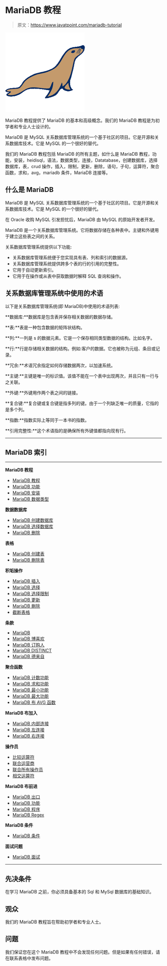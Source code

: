 # MariaDB 教程

> 原文：<https://www.javatpoint.com/mariadb-tutorial>

![MariaDB Tutorial](img/0630e0ae22c024b5dfc2782cd6603b15.png)

MariaDB 教程提供了 MariaDB 的基本和高级概念。我们的 MariaDB 教程是为初学者和专业人士设计的。

MariaDB 是 MySQL 关系数据库管理系统的一个基于社区的项目。它是开源和关系数据库技术。它是 MySQL 的一个很好的替代。

我们的 MariaDB 教程包括 MariaDB 的所有主题，如什么是 MariaDB 教程，功能，安装，heidisql，语法，数据类型，连接，Datatabase，创建数据库，选择数据库，表，crud 操作，插入，限制，更新，删除，语句，子句，运算符，聚合函数，求和，avg，mariadb 条件，MariaDB 连接等。

## 什么是 MariaDB

MariaDB 是 MySQL 关系数据库管理系统的一个基于社区的项目。它是开源和关系数据库技术。它是 MySQL 的一个很好的替代。

在 Oracle 收购 MySQL 引发担忧后，MariaDB 由 MySQL 的原始开发者开发。

MariaDB 是一个关系数据库管理系统。它将数据存储在各种表中。主键和外键用于建立这些表之间的关系。

关系数据库管理系统提供以下功能:

*   关系数据库管理系统便于您实现具有表、列和索引的数据源。
*   关系数据库管理系统提供跨多个表的行的引用的完整性。
*   它用于自动更新索引。
*   它用于在操作或从表中获取数据时解释 SQL 查询和操作。

## 关系数据库管理系统中使用的术语

以下是关系数据库管理系统(即 MariaDB)中使用的术语列表:

**数据库:**数据库是包含表并保存相关数据的数据存储。

**表:**表是一种包含数据的矩阵状结构。

**列:**一列是 s 的数据元素。它是一个保存相同类型数据的结构。比如名字。

**行:**行是存储相关数据的结构。例如:客户的数据。它也被称为元组、条目或记录。

**冗余:**术语冗余指定如何存储数据两次，以加速系统。

**主键:**主键是唯一的标识值。该值不能在一个表中出现两次，并且只有一行与之关联。

**外键:**外键用作两个表之间的链接。

**复合键:**复合键或复合键是指多列的键。由于一个列缺乏唯一的质量，它指的是多个列。

**指数:**指数实际上等同于一本书的指数。

**引用完整性:**这个术语指的是确保所有外键值都指向现有行。

* * *

## MariaDB 索引

* * *

**MariaDB 教程**

*   [MariaDB 教程](mariadb-tutorial)
*   [MariaDB 功能](mariadb-features)
*   [MariaDB 安装](mariadb-installation)
*   [MariaDB 数据类型](mariadb-data-types)

**数据数据库**

*   [MariaDB 创建数据库](mariadb-create-database)
*   [MariaDB 选择数据库](mariadb-select-database)
*   [MariaDB 删除](mariadb-drop-database)

**表格**

*   [MariaDB 创建表](mariadb-create-table)
*   [MariaDB 删除表](mariadb-drop-table)

**积垢操作**

*   [MariaDB 插入](mariadb-insert)
*   [MariaDB 选择](mariadb-select)
*   [MariaDB 选择限制](mariadb-select-limit)
*   [MariaDB 更新](mariadb-update)
*   [MariaDB 删除](mariadb-delete)
*   [截断表格](mariadb-truncate-table)

**条款**

*   [MariaDB](mariadb-where)
*   [MariaDB 博喜欢](mariadb-like)
*   [MariaDB 订购人](mariadb-order-by)
*   [MariaDB DISTINCT](mariadb-distinct-clause)
*   [MariaDB 德来自](mariadb-from-clause)

**聚合函数**

*   [MariaDB 计数功能](mariadb-count-function)
*   [MariaDB 求和功能](mariadb-sum-function)
*   [MariaDB 最小功能](mariadb-min-function)
*   [MariaDB 最大功能](mariadb-max-function)
*   [MariaDB 布 AVG 函数](mariadb-avg-function)

**MariaDB 布加入**

*   [MariaDB 内部连接](mariadb-inner-join)
*   [MariaDB 左连接](mariadb-left-outer-join)
*   [MariaDB 右连接](mariadb-right-outer-join)

**操作员**

*   [比较运算符](mariadb-comparison-operator)
*   [联合运营商](mariadb-union-operator)
*   [联合所有操作员](mariadb-union-all-operator)
*   [相交运算符](mariadb-intersect-operator)

**MariaDB 布前进**

*   [MariaDB 出口](mariadb-export)
*   [MariaDB 功能](mariadb-function)
*   [MariaDB 程序](mariadb-procedure)
*   [MariaDB Regex](mariadb-regular-expressions)

**MariaDB 条件**

*   [MariaDB 条件](mariadb-conditions)

**面试问题**

*   [MariaDB 面试](mariadb-interview-questions)

* * *

## 先决条件

在学习 MariaDB 之前，你必须具备基本的 Sql 和 MySql 数据库的基础知识。

## 观众

我们的 MariaDB 教程旨在帮助初学者和专业人士。

## 问题

我们保证您在这个 MariaDB 教程中不会发现任何问题。但是如果有任何错误，请在联系表格中发布问题。